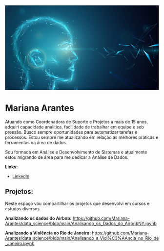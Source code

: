<p align="C:\ANALISE DADOS">
  <img src="banner2.jpg" >
</p>

# Mariana Arantes

Atuando como Coordenadora de Suporte e Projetos a mais de 15 anos, adquiri capacidade analítica, facilidade de trabalhar em equipe e sob pressão. Busco sempre oportunidades para automatizar tarefas e processos. Estou sempre me atualizando em relação as melhores práticas e ferramentas na área de dados.

Sou formada em Análise e Desenvolvimento de Sistemas e atualmente estou migrando de área para me dedicar a Análise de Dados.

**Links:**
* [LinkedIn](www.linkedin.com/in/mariana-arantes-b830b7129)


## Projetos:
Neste espaço vou compartilhar os projetos que desenvolvi em cursos e estudos diversos

**Analizando os dados do Airbnb:** https://github.com/Mariana-Arantes/data_science/blob/main/Analisando_os_Dados_do_AirbnbNY.ipynb

**Analizando a Violência no Rio de Janeiro:** https://github.com/Mariana-Arantes/data_science/blob/main/Analisando_a_Viol%C3%AAncia_no_Rio_de_Janeiro.ipynb
